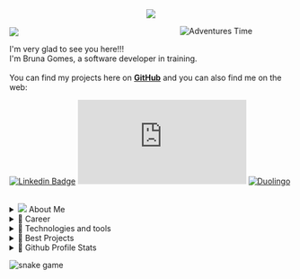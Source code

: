 
<p align="center">
<img align="center" src="https://github.com/littlebru/littlebru/blob/main/images/greetings.png" width="650px">
</p>

<img align="center" src="https://github.com/littlebru/littlebru/blob/main/images/rainbow-line.png">

<img align="right" src="https://github.com/littlebru/littlebru/blob/main/images/cat-eat.gif" alt="Adventures Time" width="200">


<p align="left">
  
  I'm very glad to see you here!!!<br>
  I'm Bruna Gomes, a software developer in training.<br><br>
  You can find my projects here on <a href="https://github.com/littlebru?tab=repositories">**GitHub**</a> and you can also find me on the web:
  
[![Linkedin Badge](https://img.shields.io/badge/LinkedIn-7159c1?style=for-the-badge&logo=linkedin&logoColor=white&link=[thing]https://www.linkedin.com/in/mewmewdevart/)](https://www.linkedin.com/in/bru-gomes)
[![email Badge](https://img.shields.io/badge/Email-7159c1?style=for-the-badge&logo=gmail&logoColor=white&link=[thing]mailto:brunaclegomes@hotmail.com)](mailto:brunaclegomes@hotmail.com)
[![Duolingo](https://img.shields.io/badge/Duolingo-%234DC730.svg?style=for-the-badge&logo=Duolingo&logoColor=white)](https://www.duolingo.com/profile/_littlebru)
<!--<a href="https://littlebru.github.io/maintance/maintance.html"><img src="https://github.com/littlebru/littlebru/blob/main/images/pocao.gif"  width="115"></a>-->

</p>

<br>
  
  
<details>
  <summary align="left">
    <img src="https://github.com/littlebru/littlebru/blob/main/images/heart-pink.png" width="15">    About Me
  </summary> <br>
  
 -  I am very **empathetic**, **creative** and **observer**.  <img src="https://github.com/littlebru/littlebru/blob/main/images/tech.gif" width="35">
 -  I speak Portuguese, English and I know a little Spanish language. 💬 
 -  Fun fact: I also like to talk about different subjects and I like gifs (I think you've already noticed lol :P) <img src="https://github.com/littlebru/littlebru/blob/main/images/rainbow-nyan.gif" width="35">
  
  - Animal lover 🐶❤
  - Pixel art lover  <img src="https://github.com/littlebru/littlebru/blob/main/images/totoro-nature.gif" width="35">
  - All the time learn something new 🤓
  
  <br>
  
</details>

<details>
   <summary align="left">
💜 Career
  </summary> <br>
  
  <a href="https://www.linkedin.com/in/bru-gomes/"><img align="left" src="https://github.com/littlebru/littlebru/blob/main/images/linkedinBanner.png" width="300"></a>
   
   🚦 Software Developer Intern at <a href="http://fotosensores.com">Fotosensores Tecnologias</a>
  
   📒 Undergraduate student in systems analysis and development at <a href="https://www.linkedin.com/company/fatecsjc/?originalSubdomain=br">Fatec</a>
  
   🧠 Currently studying ![Kubernetes]( https://img.shields.io/badge/Spring-7159c1?style=flat-square&logo=spring&logoColor=white) ![Docker](https://img.shields.io/badge/-Docker-7159c1?style=flat-square&logo=docker&logoColor=white)  ![Linux](https://img.shields.io/badge/-Linux-7159c1?style=flat-square&logo=Linux&logoColor=white) ![GCP Foundations](https://img.shields.io/badge/GCP-7159c1?style=flat-square&logo=google-cloud&logoColor=white)
 
  <br>
  <!--![Kubernetes](https://img.shields.io/badge/-Kubernetes-7159c1?style=flat-square&logo=kubernetes&logoColor=white)-->
  <br>
  
</details>



<details>
 <summary align="left">
 💙 Technologies and tools
  </summary> <br>
 
![Java](https://img.shields.io/badge/-Java-7159c1?style=flat-square&logo=java)
![C#](https://img.shields.io/badge/-C%20Sharp-7159c1?style=flat-square&logo=csharp)
![C#](https://img.shields.io/badge/-.Net%20Core-7159c1?style=flat-square&logo=csharp)
![Nodejs](https://img.shields.io/badge/-Nodejs-7159c1?style=flat-square&logo=Node.js&logoColor=white)
![HTML5](https://img.shields.io/badge/-HTML5-7159c1?style=flat-square&logo=html5&logoColor=white)
![CSS3](https://img.shields.io/badge/-CSS3-7159c1?style=flat-square&logo=css3)<br>
![Bootstrap](https://img.shields.io/badge/-Bootstrap-7159c1?style=flat-square&logo=bootstrap&logoColor=white)
![Microsoft SQL Server](https://img.shields.io/badge/-SQL%20Server-7159c1?style=flat-square&logo=microsoft-sql-server&logoColor=white)
![MongoDB](https://img.shields.io/badge/-MongoDB-7159c1?style=flat-square&logo=mongodb&logoColor=white)
![MySQL](https://img.shields.io/badge/-MySQL-7159c1?style=flat-square&logo=mysql&logoColor=white)<br>
![Oracle Database](https://img.shields.io/badge/Oracle%20Database-7159c1?style=flat-square&logo=oracle&logoColor=white)
![Azure DevOps](https://img.shields.io/badge/-Azure%20DevOps-7159c1?style=flat-square&logo=microsoft-azure&logoColor=white)
![Git](https://img.shields.io/badge/-Git-7159c1?style=flat-square&logo=git&logoColor=white)
![GitHub](https://img.shields.io/badge/-GitHub-7159c1?style=flat-square&logo=github&logoColor=white)
![Postgres](https://img.shields.io/badge/-Postgres-7159c1?style=flat-square&logo=postgreSQL&logoColor=white)

</details>

<details>
  <summary align="left">
 💛 Best Projects
  </summary> <br>
 
  - <a href="https://github.com/littlebru/Realidade_Virtual-VR">✈ Airplane Door build simulator</a>
  - <a href="https://github.com/littlebru/Estrutura-de-Dados">🎲 Data structure - is it worth sorting?</a>
  - <a href="https://github.com/littlebru/Identify-unique-user">🤖 Identify Unique User (IA) </a>
  - <a href="https://github.com/littlebru/Linguagem-C">🧠 Learning C </a>
  - <a href="https://github.com/littlebru/arome">🍝 aröme</a>
</details>

<details>
  <summary align="left">
   🖤 Github Profile Stats
  </summary> <br>
  
 
   <img src="https://github-readme-stats.vercel.app/api?username=littlebru&count_private&count_private&include_all_commits=true&show_icons=true&theme=tokyonight" width="48%" />
<img align="right"  src="https://github-readme-stats.vercel.app/api/top-langs/?username=littlebru&layout=compact&theme=tokyonight&hide=jupyter%20notebook,html" width="40%" />
  

 

  
</details>

![snake game](https://github.com/littlebru/littlebru/blob/main/animations/github-contribution-grid-snake.svg)


<!-- link do curriculo Lattes para colocar no site (http://lattes.cnpq.br/5451191965271927) -->


